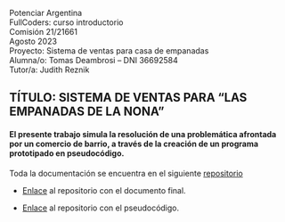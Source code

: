 Potenciar Argentina  
FullCoders: curso introductorio  
Comisión 21/21661  
Agosto 2023  
Proyecto: Sistema de ventas para casa de empanadas  
Alumna/o: Tomas Deambrosi – DNI 36692584  
Tutor/a: Judith Reznik  

## TÍTULO: SISTEMA DE VENTAS PARA “LAS EMPANADAS DE LA NONA”  

#### El presente trabajo simula la resolución de una problemática afrontada por un comercio de barrio, a través de la creación de un programa prototipado en pseudocódigo.

Toda la documentación se encuentra en el siguiente [repositorio](https://github.com/tomasdeambrosi/argentina-programa/tree/master/Fundaci%C3%B3n%20Potenciar/Proyecto%20Final%20-%20Tomas%20Deambrosi)

- [Enlace](https://github.com/tomasdeambrosi/argentina-programa/tree/master/Fundaci%C3%B3n%20Potenciar/Proyecto%20Final%20-%20Tomas%20Deambrosi/documentos) al repositorio con el documento final.

- [Enlace](https://github.com/tomasdeambrosi/argentina-programa/tree/master/Fundaci%C3%B3n%20Potenciar/Proyecto%20Final%20-%20Tomas%20Deambrosi/pseudoc%C3%B3digo) al repositorio con el pseudocódigo.
